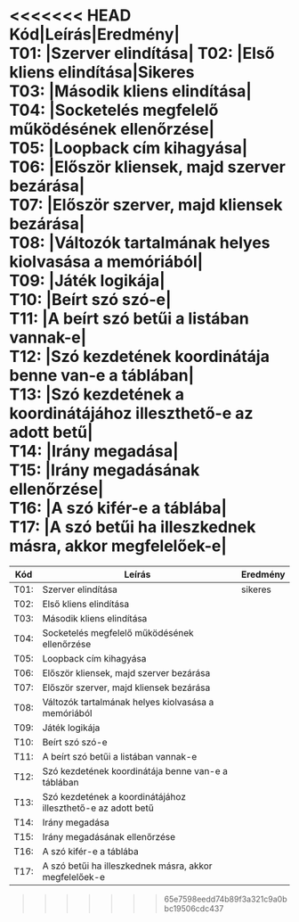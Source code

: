 <<<<<<< HEAD
Kód|Leírás|Eredmény|   
T01: |Szerver elindítása|
T02: |Első kliens elindítása|Sikeres                                          
T03: |Második kliens elindítása|                                         
T04: |Socketelés megfelelő működésének ellenőrzése|                      
T05: |Loopback cím kihagyása|                                            
T06: |Először kliensek, majd szerver bezárása|                           
T07: |Először szerver, majd kliensek bezárása|                          
T08: |Változók tartalmának helyes kiolvasása a memóriából|               
T09: |Játék logikája|                                                    
T10: |Beírt szó szó-e|                                                   
T11: |A beírt szó betűi a listában vannak-e|                             
T12: |Szó kezdetének koordinátája benne van-e a táblában|                
T13: |Szó kezdetének a koordinátájához illeszthető-e az adott betű|      
T14: |Irány megadása|                                                    
T15: |Irány megadásának ellenőrzése|                                     
T16: |A szó kifér-e a táblába|                                           
T17: |A szó betűi ha illeszkednek másra, akkor megfelelőek-e|            
=======
Kód  |Leírás                                                        |Eredmény
-----|--------------------------------------------------------------|--------
T01: |Szerver elindítása                                            |sikeres
T02: |Első kliens elindítása                                        |                                          
T03: |Második kliens elindítása                                     |                                         
T04: |Socketelés megfelelő működésének ellenőrzése                  |                      
T05: |Loopback cím kihagyása                                        |                                            
T06: |Először kliensek, majd szerver bezárása                       |                           
T07: |Először szerver, majd kliensek bezárása                       |                          
T08: |Változók tartalmának helyes kiolvasása a memóriából           |               
T09: |Játék logikája                                                |                                                    
T10: |Beírt szó szó-e                                               |                                                   
T11: |A beírt szó betűi a listában vannak-e                         |                             
T12: |Szó kezdetének koordinátája benne van-e a táblában            |                
T13: |Szó kezdetének a koordinátájához illeszthető-e az adott betű  |      
T14: |Irány megadása                                                |                                                    
T15: |Irány megadásának ellenőrzése                                 |                                     
T16: |A szó kifér-e a táblába                                       |                                           
T17: |A szó betűi ha illeszkednek másra, akkor megfelelőek-e        |            
>>>>>>> 65e7598eedd74b89f3a321c9a0bbc19506cdc437
